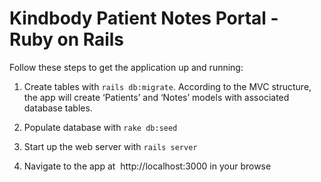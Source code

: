 # Kindbody Patient Notes Portal - Ruby on Rails 

Follow these steps to get the
application up and running:

1. Create tables with `rails db:migrate`.
According to the MVC structure, the app will create ‘Patients’ and ‘Notes’ models with associated database tables.

2. Populate database with `rake db:seed`

3. Start up the web server with `rails server`

4. Navigate to the app at  http://localhost:3000 in your browse

